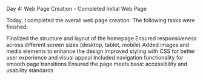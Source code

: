 Day 4: Web Page Creation - Completed Initial Web Page

Today, I completed the overall web page creation. The following tasks were finished:

Finalized the structure and layout of the homepage
Ensured responsiveness across different screen sizes (desktop, tablet, mobile)
Added images and media elements to enhance the design
Improved styling with CSS for better user experience and visual appeal
Included navigation functionality for smooth page transitions
Ensured the page meets basic accessibility and usability standards
